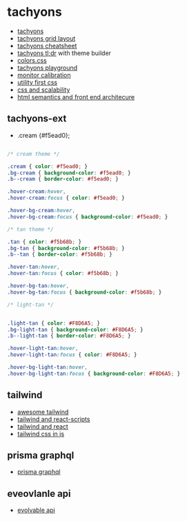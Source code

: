 # tachyons

- [tachyons](http://tachyons.io/)
- [tachyons grid layout](https://www.npmjs.com/package/tachyons-grid-layout)
- [tachyons cheatsheet](https://roperzh.github.io/tachyons-cheatsheet/)
- [tachyons tl;dr](https://tachyons-tldr.now.sh/#/classes) with theme builder
- [colors.css](https://clrs.cc/)
- [tachyons playground](https://www.tachyonstemplates.com/components/?selectedKind=AboutPages&selectedStory=AboutUs&full=0&down=0&left=1&panelRight=0)
- [monitor calibration](http://www.lagom.nl/lcd-test/?)
- [utility first css](https://dotall.com/sessions/a-real-life-journey-into-the-opinionated-world-of-utility-first-css)
- [css and scalability](http://mrmrs.cc/writing/2016/03/24/scalable-css/)
- [html semantics and front end architecure](http://nicolasgallagher.com/about-html-semantics-front-end-architecture/)

## tachyons-ext

- .cream {#f5ead0};

```css

/* cream theme */

.cream { color: #f5ead0; }
.bg-cream { background-color: #f5ead0; }
.b--cream { border-color: #f5ead0; }

.hover-cream:hover,
.hover-cream:focus { color: #f5ead0; }

.hover-bg-cream:hover,
.hover-bg-cream:focus { background-color: #f5ead0; }

/* tan theme */

.tan { color: #f5b68b; }
.bg-tan { background-color: #f5b68b; }
.b--tan { border-color: #f5b68b; }

.hover-tan:hover,
.hover-tan:focus { color: #f5b68b; }

.hover-bg-tan:hover,
.hover-bg-tan:focus { background-color: #f5b68b; }

/* light-tan */


.light-tan { color: #F8D6A5; }
.bg-light-tan { background-color: #F8D6A5; }
.b--light-tan { border-color: #F8D6A5; }

.hover-light-tan:hover,
.hover-light-tan:focus { color: #F8D6A5; }

.hover-bg-light-tan:hover,
.hover-bg-light-tan:focus { background-color: #F8D6A5; }

```


## tailwind

- [awesome tailwind](https://github.com/aniftyco/awesome-tailwindcss)
- [tailwind and react-scripts](https://medium.com/@mikeeeeeeey/create-react-app-tailwind-css-feat-postcss-631d9e33ba8c)
- [tailwind and react](https://itnext.io/how-to-use-tailwind-css-with-react-16e9d478b8b1)
- [tailwind css in js](https://wetainment.com/articles/tailwind-css-in-js/)

## prisma graphql

- [prisma graphql](https://wetainment.com/revealing-prismagraphql-magic/)

## eveovlanle api

- [evolvable api](https://medium.com/@fagnerbrack/to-create-an-evolvable-api-stop-thinking-about-urls-2ad8b4cc208e)
